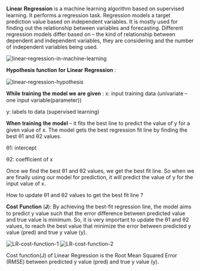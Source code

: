 𝐋𝐢𝐧𝐞𝐚𝐫 𝐑𝐞𝐠𝐫𝐞𝐬𝐬𝐢𝐨𝐧 is a machine learning algorithm based on supervised learning. It performs a regression task. 
Regression models a target prediction value based on independent variables. It is mostly used for finding out
the relationship between variables and forecasting. Different regression models differ based on – the kind of
relationship between dependent and independent variables, they are considering and the number of independent 
variables being used.


![linear-regression-in-machine-learning](https://user-images.githubusercontent.com/85125898/146007554-f0ec7016-669a-4d64-a0f3-0c4c49e44ff2.png)



𝐇𝐲𝐩𝐨𝐭𝐡𝐞𝐬𝐢𝐬 𝐟𝐮𝐧𝐜𝐭𝐢𝐨𝐧 𝐟𝐨𝐫 𝐋𝐢𝐧𝐞𝐚𝐫 𝐑𝐞𝐠𝐫𝐞𝐬𝐬𝐢𝐨𝐧 :

![linear-regression-hypothesis](https://user-images.githubusercontent.com/85125898/146007532-5a81455f-543d-4a4c-8860-745587daeacd.jpg)


𝐖𝐡𝐢𝐥𝐞 𝐭𝐫𝐚𝐢𝐧𝐢𝐧𝐠 𝐭𝐡𝐞 𝐦𝐨𝐝𝐞𝐥 𝐰𝐞 𝐚𝐫𝐞 𝐠𝐢𝐯𝐞𝐧 :
x: input training data (univariate – one input variable(parameter))

y: labels to data (supervised learning)

𝐖𝐡𝐞𝐧 𝐭𝐫𝐚𝐢𝐧𝐢𝐧𝐠 𝐭𝐡𝐞 𝐦𝐨𝐝𝐞𝐥 – it fits the best line to predict the value of y for a given value of x.
The model gets the best regression fit line by finding the best θ1 and θ2 values.

θ1: intercept

θ2: coefficient of x

Once we find the best θ1 and θ2 values, we get the best fit line. So when we are finally using our 
model for prediction, it will predict the value of y for the input value of x.

How to update θ1 and θ2 values to get the best fit line ?

𝐂𝐨𝐬𝐭 𝐅𝐮𝐧𝐜𝐭𝐢𝐨𝐧 (𝐉):
By achieving the best-fit regression line, the model aims to predict y value such that the error
difference between predicted value and true value is minimum. So, it is very important to update 
the θ1 and θ2 values, to reach the best value that minimize the error between predicted y value
(pred) and true y value (y).

![LR-cost-function-1](https://user-images.githubusercontent.com/85125898/146008082-5589db28-3696-4048-882a-faba29062e0c.jpg)
![LR-cost-function-2](https://user-images.githubusercontent.com/85125898/146008091-9afcd4ae-4dfb-41c2-98df-f2acfc22da61.jpg)

Cost function(J) of Linear Regression is the Root Mean Squared Error (RMSE) between predicted y value (pred) and true y value (y).
